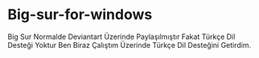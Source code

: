# Big-sur-for-windows
Big Sur Normalde Deviantart Üzerinde Paylaşılmıştır Fakat Türkçe Dil Desteği Yoktur Ben Biraz Çalıştım Üzerinde Türkçe Dil Desteğini Getirdim.
